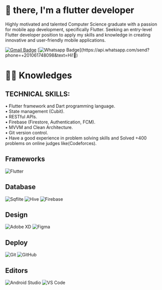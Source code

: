 # 🖖 there, I'm a flutter developer

Highly motivated and talented Computer Science graduate with a passion for mobile app development, specifically Flutter. Seeking
an entry-level Flutter developer position to apply my skills and knowledge in creating innovative and user-friendly mobile
applications.

[![Gmail Badge](https://img.shields.io/badge/-Gmail-c14438?style=flat-square&logo=Gmail&logoColor=white&link=mailto:ahmed.khaled.sayed2000@gmail.com)](mailto:ahmed.khaled.sayed2000@gmail.com)
[![Whatsapp Badge](https://img.shields.io/badge/-Whatsapp-4CA143?style=flat-square&labelColor=4CA143&logo=whatsapp&logoColor=white&link=https://api.whatsapp.com/send?phone=+201061748098&text=Olá!)](https://api.whatsapp.com/send?phone=+201061748098&text=Hi!🖖)

# :man_technologist: Knowledges<br>

## TECHNICAL SKILLS:
• Flutter framework and Dart programming language.<br>
• State management (Cubit).<br>
• RESTful APIs.<br>
• Firebase (Firestore, Authentication, FCM).<br>
• MVVM and Clean Architecture.<br>
• Git version control.<br>
• Have a good experience in problem solving skills and Solved +400 problems on online judges like(Codeforces).

## Frameworks
![Flutter](https://img.shields.io/badge/-Flutter-blue?style=flat-square&logo=flutter)

## Database
![Sqflite](https://img.shields.io/badge/-SQLITE-black?style=flat-square&logo=sqlite)
![Hive](https://img.shields.io/badge/-HIVE-black?style=flat-square&logo=hive)
![Firebase](https://img.shields.io/badge/-Firebase-black?style=flat-square&logo=firebase)

## Design
![Adobe XD](http://img.shields.io/badge/-Abode%20XD-fe61f6?style=flat-square&logo=adobe-XD&logoColor=ffffff)
![Figma](http://img.shields.io/badge/-Figma-30333c?style=flat-square&logo=figma&logoColor=ffffff)


## Deploy
![Git](https://img.shields.io/badge/-Git-black?style=flat-square&logo=git)
![GitHub](https://img.shields.io/badge/-GitHub-181717?style=flat-square&logo=github)


## Editors
![Android Studio](https://img.shields.io/badge/-Andriod_Studio-blue?style=flat-square&logo=andriod-studio)
![VS Code](http://img.shields.io/badge/-VS%20Code-007ACC?style=flat-square&logo=visual-studio-code)
